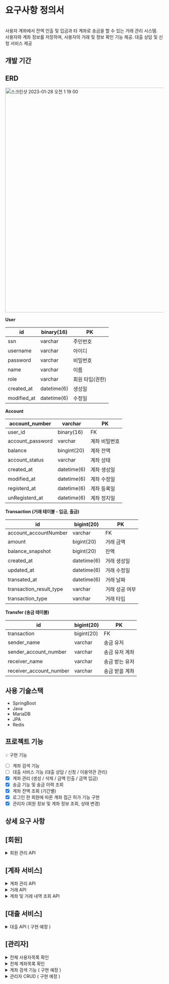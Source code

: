 # 요구사항 정의서 
<br>
사용자 계좌에서 잔액 인출 및 입금과 타 계좌로 송금을 할 수 있는 거래 관리 시스템. <br>
사용자와 계좌 정보를 저장하며, 사용자의 거래 및 정보 확인 기능 제공.
대출 상담 및 신청 서비스 제공

## 개발 기간

## ERD
<img width="712" alt="스크린샷 2023-01-28 오전 1 19 00" src="https://user-images.githubusercontent.com/97508297/215273546-6efd079f-c5a9-4fc9-83f9-1c590b4e6e6b.png">

**User**

| id | binary(16) | PK |
| --- | --- | --- |
| ssn | varchar | 주민번호 |
| username | varchar | 아이디 |
| password | varchar | 비밀번호 |
| name | varchar | 이름 |
| role | varchar | 회원 타입(권한) |
| created_at | datetime(6) | 생성일 |
| modified_at | datetime(6) | 수정일 |

**Account**

| account_number | varchar | PK |
| --- | --- | --- |
| user_id | binary(16) | FK |
| account_password | varchar | 계좌 비밀번호 |
| balance | bingint(20) | 계좌 잔액 |
| account_status | varchar | 계좌 상태 |
| created_at | datetime(6) | 계좌 생성일 |
| modified_at | datetime(6) | 계좌 수정일 |
| registerd_at | datetime(6) | 계좌 등록일 |
| unRegisterd_at | datetime(6) | 계좌 정지일 |

**Transaction (거래 테이블 - 입금, 출금)**

| id | bigint(20) | PK |
| --- | --- | --- |
| account_accountNumber | varchar | FK |
| amount | bigint(20) | 거래 금액 |
| balance_snapshot | bigint(20) | 잔액 |
| created_at | datetime(6) | 거래 생성일 |
| updated_at | datetime(6) | 거래 수정일 |
| transated_at | datetime(6) | 거래 날짜 |
| transaction_result_type | varchar | 거래 성공 여부 |
| transaction_type | varchar | 거래 타입 |

**Transfer (송금 테이블)**

| id | bigint(20) | PK |
| --- | --- | --- |
| transaction | bigint(20) | FK |
| sender_name | varchar | 송금 유저 |
| sender_account_number | varchar | 송금 유저 계좌 |
| receiver_name | varchar | 송금 받는 유저 |
| receiver_account_number | varchar | 송금 받을 계좌 |

## 사용 기술스택

- SpringBoot
- Java
- MariaDB
- JPA
- Redis

## 프로젝트 기능

<aside>
💡 구현 기능 

- [ ]  계좌 검색 기능
- [ ]  대출 서비스 기능 (대출 상담 / 신청 / 이용약관 관리)
- [x]  계좌 관리 (생성 / 삭제 / 금액 인출 / 금액 입금)
- [x]  송금 기능 및 송금 이력 조회
- [x]  계좌 잔액 조회 (기간별)
- [x]  로그인 한 회원에 따른 계좌 접근 허가 기능 구현
- [x]  관리자 (회원 정보 및 계좌 정보 조회, 상태 변경)
</aside>

## 상세 요구 사항

## **[회원]**


<details>
<summary> 회원 관리 API </summary>
<div markdown="1">    


    [ 회원가입 ] 

    - User는 회원가입을 할 수 있다.
        - 회원가입 시 아이디, 비밀번호, 이름, 주민등록번호, 이메일 필요하다.
        - 회원가입시 이미 회원가입된 이메일로 회원가입을 시도하면 에러를 발생한다.
        - 회원 비밀번호, 주민등록 번호는 암호화 처리

    [ 로그인 & 로그아웃 ]

    - User는 가입 정보를 이용하여 로그인을 할수 있다.
        - 로그인시 회원가입한적 없는 이메일을 이용하여 로그인을 시도하면 에러가 발생한다.
        - 로그인시 비밀번호가 일치하지 않는다면 에러가 발생한다.
        - 로그인 한 유저는 본인의 비밀번호를 변경할 수 있다. 
        - 로그인 시 유저의 정보를 redis 캐시 저장, 저장된 캐시 정보로 로그인 속도 향상시킬 수 있다. (캐시 정보는 3일 간) -> 구현 중
    - User는 로그아웃을 할 수 있다. (jwt 토큰 만료 -> 수정 필요)

  </div>
  </details>

## **[계좌 서비스]**

<details>
<summary> 계좌 관리 API </summary>
<div markdown="1">    

    [ 계좌 생성하기 ]

    - 계좌는 로그인 한 유저만 생성할 수 있다.
        - 유저가 로그인하지 않았다면 에러를 발생한다.
    - 계좌 사용을 위한 계좌 비밀번호가 필요하다.

    [ 계좌 삭제하기 ]

    - 계좌는 로그인 한 유저만 삭제할 수 있다.
        - 삭제는 본인의 계좌만 삭제할 수 있다.
        - 삭제한 계좌에 유저는 접근할 수 없다.
    - 계좌 삭제 전 본인인증이 필요하다.

    [ 계좌 정보 수정하기 ]

    * 계좌 정보 수정은 비밀번호만 수정할 수 있다는 가정 하에 구현.

    - 계좌 수정은 본인의 계좌만 수정할 수 있다.
    - 계좌 비밀번호를 수정할 수 있다.
        - 수정 전 유저 본인 확인 필요하다.(회원 비밀번호, 계좌 비밀번호 입력 필요)
        - 수정할 계좌 비밀번호를 입력해야 한다.
        - 수정 후 유저 정보와 수정된 계좌, 비밀번호를 확인할 수 있다.

  </div>
  </details>


<details>
<summary> 거래 API </summary>
<div markdown="1">    

    * 출금과 입금은 본인 계좌에서만 입금, 출금이 가능하다는 가정 하에 구현.

    [ 출금하기 ] 

    - 인출 거래는 로그인 한 유저만 인출할 수 있다.
        - 본인의 계좌만 인출 가능하다.
    - 계좌 거래 진행 전, 계좌 비밀번호가 필요하다.

    [ 입금하기 ]

    - 로그인 한 유저만 입금할 수 있다.
    - 입금 거래는 유저 본인의 계좌에 입금 가능하다.
        - 입금 전, 거래 진행을 위한 계좌 비밀번호가 필요하다.
        - 입금 금액이 통장 잔액 보다 큰 금액을 입금하려는 경우 에러 발생

    [ 다른 계좌로 송금하기 ]

    - 송금 거래는 로그인한 유저만 거래할 수 있다.
        - 송금 거래 전, 송금하려는 상대 계좌 번호와 이름 확인이 필요하다.
        - 거래 진행을 위한 유저의 계좌 비밀번호가 필요하다.
            - 송금할 계좌 유효한지 체크 ( 정지 계좌는 송금할 수 없다.)
            - 송금할 때 잔액보다 큰 금액을 입금하려는 경우 에러 발생
            - 상대방 계좌를 조회할 수 없을 때 에러 발생

</div>
</details> 

<details>
<summary> 계좌 및 거래 내역 조회 API </summary>
<div markdown="1">    

    [ 내 거래 내역 조회하기  (입금, 출금, 송금 내역 조회) ]

    - 내 거래 내역 조회는 로그인 한 유저만 확인할 수 있다.
        - 본인 계좌만 거래 내역을 조회할 수 있다.
        - 조회 전 계좌 비밀번호가 필요하다.
    - 전체 거래 내역 조회가 가능하다.     
    - 기간 별로 이력 조회가 가능하다.
    - 거래 종류 별로 조회가 가능하다. ( 미구현 )
    - 계좌번호, 거래 상태, 거래 종류, 거래 금액, 잔액, 거래 일시를 확인할 수 있다.

    [ 계좌 및 잔액 조회 ]

    - 유저의 보유 계좌와 계좌 잔액 조회가 가능하다.
        - 계좌 잔액 조회 전, 해당 계좌 비밀번호가 필요하다. (비밀번호 입력 횟수 제한)
    - 유저가 보유한 전체 계좌 조회가 가능하다.

</div>
</details>

## [대출 서비스]


<details>
<summary> 대출 API ( 구현 예정 )</summary>
<div markdown="1">    

    * 구현 예정 

    [ 대출 상담 ] 


    [ 대출 신청 ]
    

    [ 이용약관 기능 ]

   
</div>
</details> 


## [관리자]

<details>
<summary> 전체 사용자목록 확인 </summary>
<div markdown="1">   

    - 관리자는 유저 전체 목록 확인이 가능하다. (Pageable 처리)
        - 사용자 정보(주민번호, 아이디, 비밀번호, 이름, 생성일, 정보 수정일, 사용자 상태)를 확인할 수 있다.
    - 관리자는 사용자의 정보를 삭제할 수 있다.  (탈퇴 기능)

</div>
</details>

<details>
<summary> 전체 계좌목록 확인 </summary>
<div markdown="1">   

    - 관리자는 유저의 계좌 목록 확인이 가능하다. (Pageable 처리)
        - 사용자 아이디, 이름, 계좌 번호, 계좌 비밀번호를 확인할 수 있다.
        - 사용자 계좌를 정지할 수 있다.

</div>
</details>


<details>
<summary> 계좌 검색 기능 ( 구현 예정 ) </summary>
<div markdown="1">   

    - 유저의 계좌 검색이 가능하다.
        - 유저의 이름, 아이디, 계좌번호로 검색할 수 있다.

</div>
</details>

<details>
<summary> 관리자 CRUD ( 구현 예정 )</summary>
<div markdown="1">   

    - 관리자 목록을 조회를 통해 관리자 추가와 삭제가 가능하다.
        - 관리자 아이디, 이름, 비밀번호 등의 정보 조회 할 수 있다.
</div>
</details>

